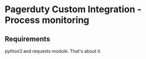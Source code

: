 # Pagerduty Custom Integration - Process monitoring

## Requirements
python3 and requests module. That's about it.
